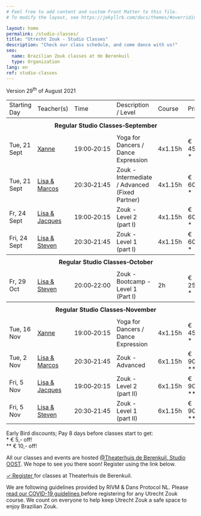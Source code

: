 ```yaml
---
# Feel free to add content and custom Front Matter to this file.
# To modify the layout, see https://jekyllrb.com/docs/themes/#overriding-theme-defaults

layout: home
permalink: /studio-classes/
title: "Utrecht Zouk - Studio Classes"
description: "Check our class schedule, and come dance with us!"
seo:
  name: Brazilian Zouk classes at de Berenkuil
  type: Organization
lang: en
ref: studio-classes
---
```


Version 29<sup>th</sup> of August 2021

<table id="schedule">
<tbody>

<tr>
  <td>Starting Day</td>
  <td>Teacher(s)</td>
  <td>Time</td>
  <td>Description / Level</td>
  <td>Course</td>
  <td style="width:60px">Price</td>
</tr>

<tr style="height: 40px;">
  <th colspan="9">Regular Studio Classes&#8209;September</th>
</tr>

<tr>
  <td>Tue, 21 Sept</td>
  <td><a href="/about#xanne">Xanne</a></td>
  <td>19:00&#8209;20:15</td>
  <td>Yoga for Dancers / Dance Expression</td>
  <td>4x1.15h</td>
  <td>€ 45,-&ast;</td>
</tr>

<tr>
  <td>Tue, 21 Sept</td>
  <td><a href="/about#lisa-and-marcos">Lisa & Marcos</a></td>
  <td>20:30&#8209;21:45</td>
  <td>Zouk - Intermediate / Advanced (Fixed Partner)</td>
  <td>4x1.15h</td>
  <td>€ 60,-&ast;</td>
</tr>

<tr>
  <td>Fr, 24 Sept</td>
  <td><a href="/about#lisa-and-marcos">Lisa & Jacques</a></td>
  <td>19:00&#8209;20:15</td>
  <td>Zouk - Level 2 (part I)</td>
  <td>4x1.15h</td>
  <td>€ 60,-&ast;</td>
</tr>

<tr>
  <td>Fri, 24 Sept</td>
  <td><a href="/about#lisa-and-marcos">Lisa & Steven</a></td>
  <td>20:30&#8209;21:45</td>
  <td>Zouk - Level 1 (part I)</td>
  <td>4x1.15h</td>
  <td>€ 60,-&ast;</td>
</tr>

<tr style="height: 40px;">
  <th colspan="9">Regular Studio Classes&#8209;October</th>
</tr>

<tr>
  <td>Fr, 29 Oct</td>
  <td><a href="/about#lisa-and-marcos">Lisa & Steven</a></td>
  <td>20:00&#8209;22:00</td>
  <td>Zouk - Bootcamp - Level 1 (Part I)</td>
  <td>2h</td>
  <td>€ 25,-&ast;</td>
</tr>

<tr style="height: 40px;">
  <th colspan="9">Regular Studio Classes&#8209;November</th>
</tr>

<tr>
  <td>Tue, 16 Nov</td>
  <td><a href="/about#xanne">Xanne</a></td>
  <td>19:00&#8209;20:15</td>
  <td>Yoga for Dancers / Dance Expression</td>
  <td>4x1.15h</td>
  <td>€ 45,-&ast;</td>
</tr>

<tr>
  <td>Tue, 2 Nov</td>
  <td><a href="/about#lisa-and-marcos">Lisa & Marcos</a></td>
  <td>20:30&#8209;21:45</td>
  <td>Zouk - Advanced</td>
  <td>6x1.15h</td>
  <td>€ 90,-&ast;&ast;</td>
</tr>

<tr>
  <td>Fri, 5 Nov</td>
  <td><a href="/about#lisa-and-marcos">Lisa & Jacques</a></td>
  <td>19:00&#8209;20:15</td>
  <td>Zouk - Level 2 (part II)</td>
  <td>6x1.15h</td>
  <td>€ 90,-&ast;&ast;</td>
</tr>

<tr>
  <td>Fri, 5 Nov</td>
  <td><a href="/about#lisa-and-marcos">Lisa & Steven</a></td>
  <td>20:30&#8209;21:45</td>
  <td>Zouk - Level 1 (part II)</td>
  <td>6x1.15h</td>
  <td>€ 90,-&ast;&ast;</td>
</tr>

</tbody>
</table>

Early Bird discounts; Pay 8 days before classes start to get:
<br/>
\* € 5,- off!
<br/>
\*\* € 10,- off!

All our classes and events are hosted
<a href='https://goo.gl/maps/86Nr5hmZY3mu5sVP6'>@Theaterhuis de Berenkuil, Studio OOST</a>.
We hope to see you there soon! Register using the link below.

<a
  class="button"
  target="_blank"
  href="https://www.ledenbeheer.be/public/459278">
  ✓ Register
</a>
for classes at Theaterhuis de Berenkuil.

We are following guidelines provided by RIVM & Dans Protocol NL.
Please <a
  target="_blank"
  href="https://docs.google.com/document/d/1M01lk91xgPNstD6FhEM4-3evL38TLtbF3deaKW2QWkw/edit?usp=sharing">
  read our COVID-19 guidelines
</a>
before registering for any Utrecht Zouk course.
We count on everyone to help keep Utrecht Zouk a safe space to enjoy Brazilian Zouk.
